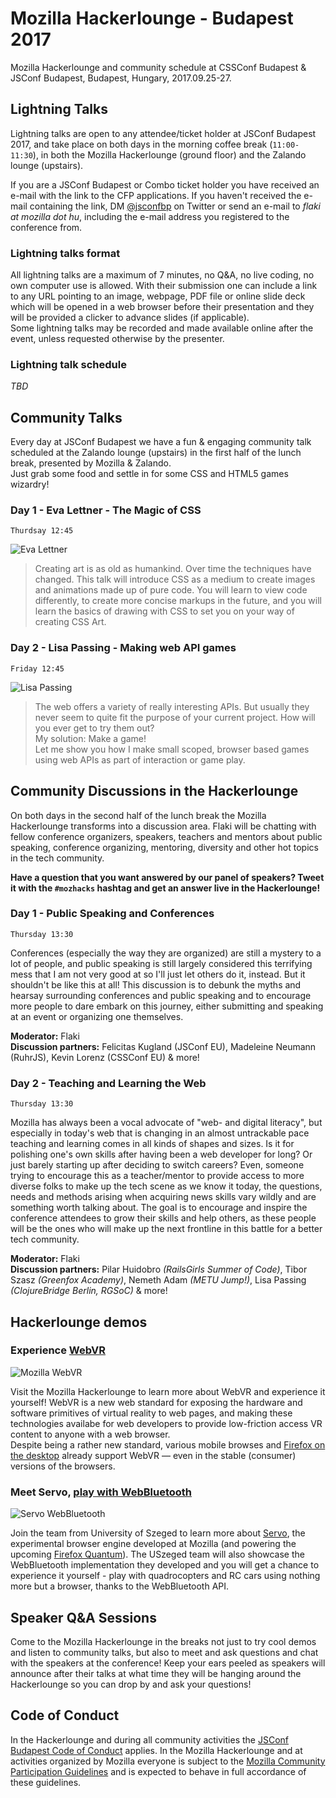 # Mozilla Hackerlounge - Budapest 2017
Mozilla Hackerlounge and community schedule at CSSConf Budapest & JSConf Budapest, Budapest, Hungary, 2017.09.25-27.

## Lightning Talks
Lightning talks are open to any attendee/ticket holder at JSConf Budapest 2017, and take place on both days in the morning coffee break (`11:00-11:30`), in both the Mozilla Hackerlounge (ground floor) and the Zalando lounge (upstairs).

If you are a JSConf Budapest or Combo ticket holder you have received an e-mail with the link to the CFP applications. If you haven't received the e-mail containing the link, DM [@jsconfbp](https://twitter.com/jsconfbp) on Twitter or send an e-mail to _flaki at mozilla dot hu_, including the e-mail address you registered to the conference from.

### Lightning talks format
All lightning talks are a maximum of 7 minutes, no Q&A, no live coding, no own computer use is allowed. With their submission one can include a link to any URL pointing to an image, webpage, PDF file or online slide deck which will be opened in a web browser before their presentation and they will be provided a clicker to advance slides (if applicable).  
Some lightning talks may be recorded and made available online after the event, unless requested otherwise by the presenter.

### Lightning talk schedule
_TBD_

## Community Talks
Every day at JSConf Budapest we have a fun & engaging community talk scheduled at the Zalando lounge (upstairs) in the first half of the lunch break, presented by Mozilla & Zalando.  
Just grab some food and settle in for some CSS and HTML5 games wizardry!

### Day 1 - Eva Lettner - The Magic of CSS
`Thurdsay 12:45`

![Eva Lettner](talks-eva.jpg)
> Creating art is as old as humankind. Over time the techniques have changed. This talk will introduce CSS as a medium to create images and animations made up of pure code. You will learn to view code differently, to create more concise markups in the future, and you will learn the basics of drawing with CSS to set you on your way of creating CSS Art.

### Day 2 - Lisa Passing - Making web API games
`Friday 12:45`

![Lisa Passing](talks-lislis.jpg)
> The web offers a variety of really interesting APIs. But usually they never seem to quite fit the purpose of your current project. How will you ever get to try them out?  
> My solution: Make a game!  
> Let me show you how I make small scoped, browser based games using web APIs as part of interaction or game play.


## Community Discussions in the Hackerlounge
On both days in the second half of the lunch break the Mozilla Hackerlounge transforms into a discussion area. Flaki will be chatting with fellow conference organizers, speakers, teachers and mentors about public speaking, conference organizing, mentoring, diversity and other hot topics in the tech community.

**Have a question that you want answered by our panel of speakers? Tweet it with the `#mozhacks` hashtag and get an answer live in the Hackerlounge!**

### Day 1 - Public Speaking and Conferences
`Thursday 13:30`

Conferences (especially the way they are organized) are still a mystery to a lot of people, and public speaking is still largely considered this terrifying mess that I am not very good at so I'll just let others do it, instead. But it shouldn't be like this at all! This discussion is to debunk the myths and hearsay surrounding conferences and public speaking and to encourage more people to dare embark on this journey, either submitting and speaking at an event or organizing one themselves.

**Moderator:** Flaki  
**Discussion partners:** Felicitas Kugland (JSConf EU), Madeleine Neumann (RuhrJS), Kevin Lorenz (CSSConf EU) & more!

### Day 2 - Teaching and Learning the Web
`Thursday 13:30`

Mozilla has always been a vocal advocate of "web- and digital literacy", but especially in today's web that is changing in  an almost untrackable pace teaching and learning comes in all kinds of shapes and sizes. Is it for polishing one's own skills after having been a web developer for long? Or just barely starting up after deciding to switch careers? Even, someone trying to encourage this as a teacher/mentor to provide access to more diverse folks to make up the tech scene as we know it today, the questions, needs and methods arising when acquiring news skills vary wildly and are something worth talking about. The goal is to encourage and inspire the conference attendees to grow their skills and help others, as these people will be the ones who will make up the next frontline in this battle for a better tech community.

**Moderator:** Flaki  
**Discussion partners:** Pilar Huidobro _(RailsGirls Summer of Code)_, Tibor Szasz _(Greenfox Academy)_, Nemeth Adam _(METU Jump!)_, Lisa Passing _(ClojureBridge Berlin, RGSoC)_ & more!


## Hackerlounge demos

### Experience [WebVR](https://mozvr.com/)
![Mozilla WebVR](demos-webvr.jpg)  

Visit the Mozilla Hackerlounge to learn more about WebVR and experience it yourself! WebVR is a new web standard for exposing the hardware and software primitives of virtual reality to web pages, and making these technologies availabe for web developers to provide low-friction access VR content to anyone with a web browser.  
Despite being a rather new standard, various mobile browses and [Firefox on the desktop](https://blog.mozilla.org/blog/2017/06/01/mozilla-brings-virtual-reality-to-all-firefox-users/) already support WebVR — even in the stable (consumer) versions of the browsers.

### Meet Servo, [play with WebBluetooth](https://twitter.com/RustHungary/status/911654669813993472)

![Servo WebBluetooth](demos-webbluetooth.jpg)

Join the team from University of Szeged to learn more about [Servo](https://servo.org/), the experimental browser engine developed at Mozilla (and powering the upcoming [Firefox Quantum](https://thenextweb.com/tech/2017/09/26/mozillas-firefox-quantum-browser-is-ridiculously-fast/)). The USzeged team will also showcase the WebBluetooth implementation they developed and you will get a chance to experience it yourself - play with quadrocopters and RC cars using nothing more but a browser, thanks to the WebBluetooth API.


## Speaker Q&A Sessions
Come to the Mozilla Hackerlounge in the breaks not just to try cool demos and listen to community talks, but also to meet and ask questions and chat with the speakers at the conference! Keep your ears peeled as speakers will announce after their talks at what time they will be hanging around the Hackerlounge so you can drop by and ask your questions!


## Code of Conduct
In the Hackerlounge and during all community activities the [JSConf Budapest Code of Conduct](http://jsconfbp.com/code-of-conduct) applies. In the Mozilla Hackerlounge and at activities organized by Mozilla everyone is subject to the [Mozilla Community Participation Guidelines](https://www.mozilla.org/about/governance/policies/participation/) and is expected to behave in full accordance of these guidelines.
